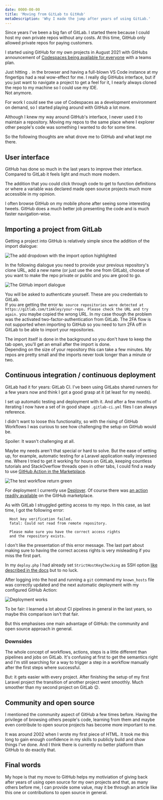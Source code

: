 ```yaml
---
date: 0000-00-00
title: 'Moving from GitLab to GitHub'
metaDescription: 'Why I made the jump after years of using GitLab.'
---
```


Since years I've been a big fan of GitLab. I started there because I could host my own private repos without any costs. At this time, GitHub only allowed private repos for paying customers.

I started using GitHub for my own projects in August 2021 with GitHubs announcement of [Codespaces being available for everyone](https://github.blog/changelog/2021-08-11-codespaces-is-generally-available-for-team-and-enterprise/) with a teams plan.

Just hitting `.` in the browser and having a full-blown VS Code instance at my fingertips had a real wow-effect for me. I really dig GitHubs interface, but if you just want to navigate a project to get a feel for it, I nearly always cloned the repo to my machine so I could use my IDE.  
Not anymore.

For work I could see the use of Codespaces as a development environment on demand, so I started playing around with GitHub a lot more.

Although I knew my way around GitHub's interface, I never used it to maintain a repository. Moving my repos to the same place where I explorer other people's code was something I wanted to do for some time.

So the following thoughts are what drove me to GitHub and what kept me there.

## User interface

GitHub has done so much in the last years to improve their interface. Compared to GitLab it feels light and much more modern.

The addition that you could click through code to get to function definitions or where a variable was declared made open source projects much more accessible in my opinion.

I often browse GitHub on my mobile phone after seeing some interesting tweets. GitHub does a much better job presenting the code and is much faster navigation-wise.

## Importing a project from GitLab

Getting a project into GitHub is relatively simple since the addition of the import dialogue:

![The add dropdown with the import option highlighted](importing-a-project.png)

In the following dialogue you need to provide your previous repository's clone URL, add a new name (or just use the one from GitLab), choose of you want to make the repo private or public and you are good to go. 

![The GitHub import dialogue](github-import-dialogue.png)

You will be asked to authenticate yourself. These are you credentials to GitLab.  
If you are getting the error <span class="bg-red-100">`No source repositories were detected at https://gitlab.com/timkley/your-repo. Please check the URL and try again.`</span> you maybe copied the wrong URL. In my case though the problem was the activated two-factor-authentication from GitLab. The 2FA flow is not supported when importing to GitHub so you need to turn 2FA off in GitLab to be able to import your repositories.

The import itself is done in the background so you don't have to keep the tab open, you'll get an email after the import is done.  
Depending on the size of your repository this can take a few minutes. My repos are pretty small and the imports never took longer than a minute or two.

## Continuous integration / continuous deployment

GitLab had it for years: GitLab CI. I've been using GitLabs shared runners for a few years now and think I got a good grasp at it (at least for my needs).

I set up automatic testing and deployment with it. And after a few months of iterating I now have a set of in good shape `.gitlab-ci.yml` files I can always reference.

I didn't want to loose this functionality, so with the rising of GitHub Workflows I was curious to see how challenging the setup on GitHub would be.

Spoiler: It wasn't challenging at all.

Maybe my needs aren't that special or hard to solve. But the ease of setting up, for example, automatic testing for a Laravel application really impressed me. Where I tried to get it working for hours on GitLab, keeping countless tutorials and StackOverflow threads open in other tabs, I could find a ready to use [GitHub Action in the Marketplace](https://github.com/marketplace/actions/laravel-tests).

![The test workflow return green](green-action.png)

For deployment I currently use [Deployer](https://deployer.org). Of course there was [an action readily available](https://github.com/marketplace/actions/action-deployer-php) on the GitHub marketplace.

As with GitLab I struggled getting access to my repo. In this case, as last time, I got the following error:

```text
  Host key verification failed.                                                
  fatal: Could not read from remote repository.                                

  Please make sure you have the correct access rights                          
  and the repository exists.  
```

I don't like the presentation of this error message. The last part about making sure to having the correct access rights is very misleading if you miss the first part.

In my `deploy.php`  I had already set `StrictHostKeyChecking` as SSH option [like described in the docs](https://deployer.org/docs/6.x/hosts) but to no luck.

After logging into the host and running a `git` command my `known_hosts` file was correctly updated and the next automatic deployment with my configured GitHub Action:

![Deployment works](deployment-works.png)

To be fair: I learned a lot about CI pipelines in general in the last years, so maybe this comparison isn't that fair.

But this emphasises one main advantage of GitHub: the community and open source approach in general.

### Downsides

The whole concept of workflows, actions, steps is a little different than pipelines and jobs on GitLab. It's confusing at first to get the semantics right and I'm still searching for a way to trigger a step in a workflow manually after the first steps where successful.

But: it gets easier with every project. After finishing the setup of my first Laravel project the transition of another project went smoothly. Much smoother than my second project on GitLab 😉.

## Community and open source

I mentioned the community aspect of GitHub a few times before. Having the privilege of browsing others people's code, learning from them and maybe even contribute to open source projects has become more important to me.

It was around 2002 when I wrote my first piece of HTML. It took me this long to gain enough confidence in my skills to publicly build and show things I've done. And I think there is currently no better platform than GitHub to do exactly that.

## Final words

My hope is that my move to GitHub helps my motiviation of giving back after years of using open source for my own projects and that, as many others before me, I can provide some value, may it be through an article like this one or contributions to open source in general.
